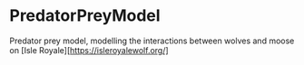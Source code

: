 # PredatorPreyModel
Predator prey model, modelling the interactions between wolves and moose on [Isle Royale][https://isleroyalewolf.org/]

